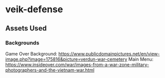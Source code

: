 # veik-defense


## Assets Used
### Backgrounds
Game Over Background: https://www.publicdomainpictures.net/en/view-image.php?image=175816&picture=verdun-war-cemetery
Main Menu: https://www.insideover.com/war/images-from-a-war-zone-military-photographers-and-the-vietnam-war.html
